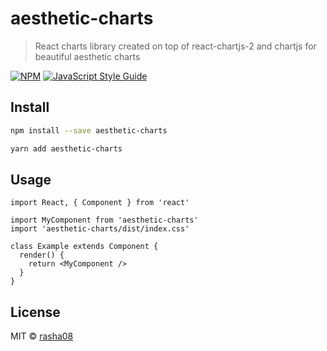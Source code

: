# aesthetic-charts

> React charts library created on top of react-chartjs-2 and chartjs for beautiful aesthetic charts

[![NPM](https://img.shields.io/npm/v/aesthetic-charts.svg)](https://www.npmjs.com/package/aesthetic-charts) [![JavaScript Style Guide](https://img.shields.io/badge/code_style-standard-brightgreen.svg)](https://standardjs.com)

## Install

```bash
npm install --save aesthetic-charts
```

```bash
yarn add aesthetic-charts
```

## Usage

```tsx
import React, { Component } from 'react'

import MyComponent from 'aesthetic-charts'
import 'aesthetic-charts/dist/index.css'

class Example extends Component {
  render() {
    return <MyComponent />
  }
}
```

## License

MIT © [rasha08](https://github.com/rasha08)
